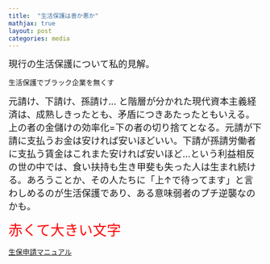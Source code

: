 ```yaml
---
title:  "生活保護は善か悪か"
mathjax: true
layout: post
categories: media
---
```



<span style="font-size: 130%">現行の生活保護について私的見解。</span>

生活保護でブラック企業を無くす

<span style="font-size: 130%">元請け、下請け、孫請け… と階層が分かれた現代資本主義経済は、成熟しきったとも、矛盾につきあたったともいえる。上の者の金儲けの効率化=下の者の切り捨てとなる。元請が下請に支払うお金は安ければ安いほどいい。下請が孫請労働者に支払う賃金はこれまた安ければ安いほど…という利益相反の世の中では、食い扶持も生き甲斐も失った人は生まれ続ける。あろうことか、その人たちに「上↑で待ってます」と言わしめるのが生活保護であり、ある意味弱者のプチ逆襲なのかも。</span>

<span style="font-size: 200%; color: red;">赤くて大きい文字</span>

[生保申請マニュアル](https://docs.google.com/document/d/14lv7WJjZK0jcjpD3xnEfFFuS72kNyaSj_HSGfM0BjrM/edit?usp=sharing)

